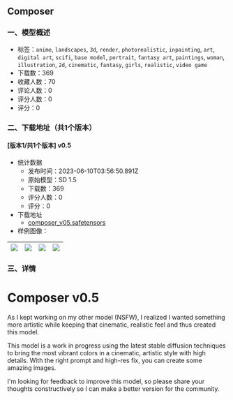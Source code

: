 ## Composer
### 一、模型概述

- 标签：`anime`, `landscapes`, `3d`, `render`, `photorealistic`, `inpainting`, `art`, `digital art`, `scifi`, `base model`, `portrait`, `fantasy art`, `paintings`, `woman`, `illustration`, `2d`, `cinematic`, `fantasy`, `girls`, `realistic`, `video game`
- 下载数：369
- 收藏人数：70
- 评论人数：0
- 评分人数：0
- 评分：0

### 二、下载地址（共1个版本）

#### [版本1/共1个版本] v0.5

- 统计数据
  - 发布时间：2023-06-10T03:56:50.891Z
  - 原始模型：SD 1.5
  - 下载数：369
  - 评分人数：0
  - 评分：0
- 下载地址
  - [composer_v05.safetensors](https://civitai.com/api/download/models/92805)
- 样例图像：

| <img src="https://image.civitai.com/xG1nkqKTMzGDvpLrqFT7WA/b4c701ff-c154-41b5-b423-9daff55c301c/width=450/1091703.jpeg" /> | <img src="https://image.civitai.com/xG1nkqKTMzGDvpLrqFT7WA/eed3edbb-d07c-44d6-beba-f7b23d86f6c4/width=450/1091707.jpeg" /> | <img src="https://image.civitai.com/xG1nkqKTMzGDvpLrqFT7WA/e7ce89f7-d989-463f-a035-634e545949ed/width=450/1091704.jpeg" /> | <img src="https://image.civitai.com/xG1nkqKTMzGDvpLrqFT7WA/724613f7-2a5d-46e7-8c9f-9b61e585c664/width=450/1091696.jpeg" /> |
| ---- | ---- | ---- | ---- |


### 三、详情
<h1 id="heading-671">Composer v0.5</h1><p>As I kept working on my other model (NSFW), I realized I wanted something more artistic while keeping that cinematic, realistic feel and thus created this model.</p><p></p><p>This model is a work in progress using the latest stable diffusion techniques to bring the most vibrant colors in a cinematic, artistic style with high details. With the right prompt and high-res fix, you can create some amazing images.</p><p></p><p>I'm looking for feedback to improve this model, so please share your thoughts constructively so I can make a better version for the community.</p>